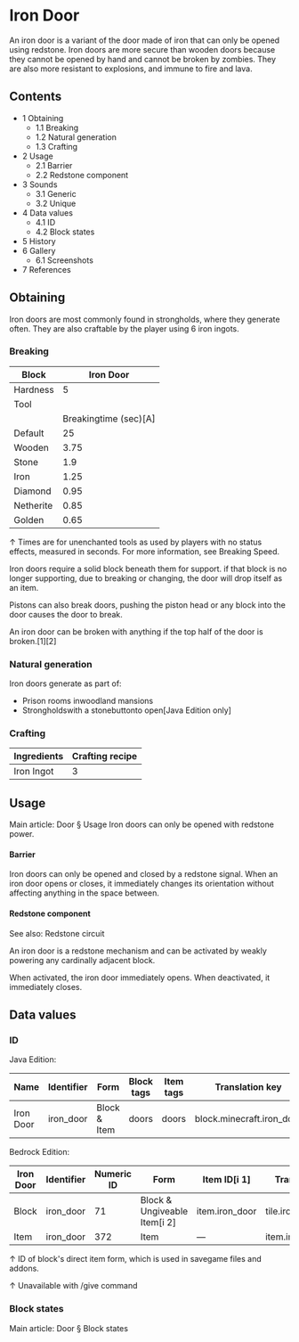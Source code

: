 # Iron Door
An iron door is a variant of the door made of iron that can only be opened using redstone. Iron doors are more secure than wooden doors because they cannot be opened by hand and cannot be broken by zombies. They are also more resistant to explosions, and immune to fire and lava.

## Contents
- 1 Obtaining
	- 1.1 Breaking
	- 1.2 Natural generation
	- 1.3 Crafting
- 2 Usage
	- 2.1 Barrier
	- 2.2 Redstone component
- 3 Sounds
	- 3.1 Generic
	- 3.2 Unique
- 4 Data values
	- 4.1 ID
	- 4.2 Block states
- 5 History
- 6 Gallery
	- 6.1 Screenshots
- 7 References

## Obtaining
Iron doors are most commonly found in strongholds, where they generate often. They are also craftable by the player using 6 iron ingots.

### Breaking
| Block     | Iron Door             |
|-----------|-----------------------|
| Hardness  | 5                     |
| Tool      |                       |
|           | Breakingtime (sec)[A] |
| Default   | 25                    |
| Wooden    | 3.75                  |
| Stone     | 1.9                   |
| Iron      | 1.25                  |
| Diamond   | 0.95                  |
| Netherite | 0.85                  |
| Golden    | 0.65                  |


↑ Times are for unenchanted tools as used by players with no status effects, measured in seconds. For more information, see Breaking Speed.


Iron doors require a solid block beneath them for support. if that block is no longer supporting, due to breaking or changing, the door will drop itself as an item.

Pistons can also break doors, pushing the piston head or any block into the door causes the door to break.

An iron door can be broken with anything if the top half of the door is broken.[1][2]

### Natural generation
Iron doors generate as part of:

- Prison rooms inwoodland mansions
- Strongholdswith a stonebuttonto open‌[Java Edition  only]

### Crafting
| Ingredients | Crafting recipe |
|-------------|-----------------|
| Iron Ingot  | 3               |

## Usage
Main article: Door § Usage
Iron doors can only be opened with redstone power.

#### Barrier
Iron doors can only be opened and closed by a redstone signal. When an iron door opens or closes, it immediately changes its orientation without affecting anything in the space between.

#### Redstone component
See also: Redstone circuit

An iron door is a redstone mechanism and can be activated by  weakly powering any cardinally adjacent block.

When activated, the iron door immediately opens. When deactivated, it immediately closes.

## Data values
### ID
Java Edition:

| Name      | Identifier | Form         | Block tags | Item tags | Translation key           |
|-----------|------------|--------------|------------|-----------|---------------------------|
| Iron Door | iron_door  | Block & Item | doors      | doors     | block.minecraft.iron_door |

Bedrock Edition:

| Iron Door | Identifier | Numeric ID | Form                         | Item ID[i 1]   | Translation key     |
|-----------|------------|------------|------------------------------|----------------|---------------------|
| Block     | iron_door  | 71         | Block & Ungiveable Item[i 2] | item.iron_door | tile.iron_door.name |
| Item      | iron_door  | 372        | Item                         | —              | item.iron_door.name |


↑ ID of block's direct item form, which is used in savegame files and addons.

↑ Unavailable with /give command


### Block states
Main article: Door § Block states
